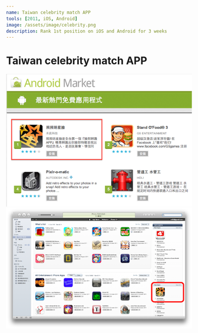```yaml
---
name: Taiwan celebrity match APP
tools: [2011, iOS, Android]
image: /assets/image/celebrity.png
description: Rank 1st position on iOS and Android for 3 weeks
---
```


# Taiwan celebrity match APP 

![preview](/assets/image/Android.png)
![preview](/assets/image/iOS.png)

